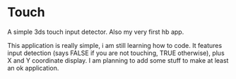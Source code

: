 # Touch
A simple 3ds touch input detector.
Also my very first hb app.



This application is really simple, i am still learning how to code. It features input detection (says FALSE if you are not touching, TRUE otherwise), plus X and Y coordinate display. I am planning to add some stuff to make at least an ok application. 
